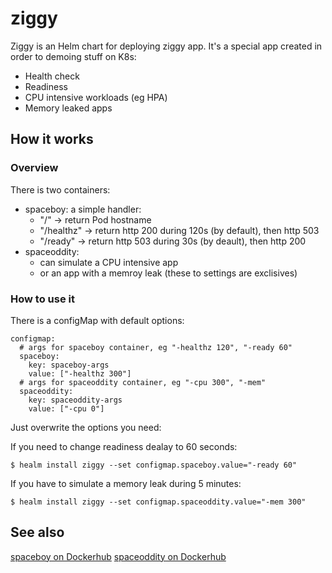 # ziggy

Ziggy is an Helm chart for deploying ziggy app. It's a special app created in order to demoing stuff on K8s:

* Health check 
* Readiness
* CPU intensive workloads (eg HPA)
* Memory leaked apps

## How it works

### Overview

There is two containers:

* spaceboy: a simple handler:
    * "/" -> return Pod hostname
    * "/healthz" -> return http 200 during 120s (by default), then http 503
    * "/ready" -> return http 503 during 30s (by deault), then http 200
* spaceoddity:
    * can simulate a CPU intensive app
    * or an app with a memroy leak (these to settings are exclisives)

### How to use it

There is a configMap with default options:

```
configmap:
  # args for spaceboy container, eg "-healthz 120", "-ready 60"
  spaceboy:
    key: spaceboy-args
    value: ["-healthz 300"]
  # args for spaceoddity container, eg "-cpu 300", "-mem"
  spaceoddity:
    key: spaceoddity-args
    value: ["-cpu 0"]
```

Just overwrite the options you need:

If you need to change readiness dealay to 60 seconds:

```
$ healm install ziggy --set configmap.spaceboy.value="-ready 60"
```

If you have to simulate a memory leak during 5 minutes:

```
$ healm install ziggy --set configmap.spaceoddity.value="-mem 300"
```

## See also

[spaceboy on Dockerhub](https://hub.docker.com/r/de13/spaceboy/)
[spaceoddity on Dockerhub](https://hub.docker.com/r/de13/spaceoddity/)